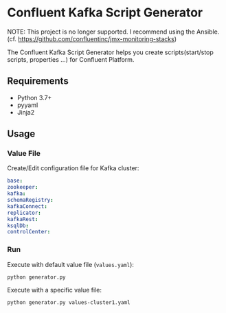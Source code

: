 # Confluent Kafka Script Generator

NOTE: This project is no longer supported. I recommend using the Ansible. (cf. https://github.com/confluentinc/jmx-monitoring-stacks)

The Confluent Kafka Script Generator helps you create scripts(start/stop scripts, properties ...) for Confluent Platform.

## Requirements

- Python 3.7+
- pyyaml
- Jinja2

## Usage

### Value File

Create/Edit configuration file for Kafka cluster:

```yaml
base:
zookeeper:
kafka:
schemaRegistry:
kafkaConnect:
replicator:
kafkaRest:
ksqlDb:
controlCenter:
```

### Run

Execute with default value file (`values.yaml`):

```sh
python generator.py
```

Execute with a specific value file:

```sh
python generator.py values-cluster1.yaml
```
